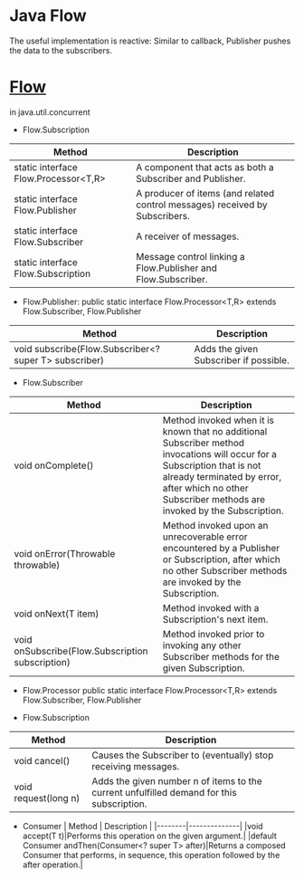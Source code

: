 # Java Flow
The useful implementation is reactive: Similar to callback, Publisher pushes the data to the subscribers.

# [Flow](https://docs.oracle.com/javase/9/docs/api/java/util/concurrent/Flow.html) 
in java.util.concurrent
- Flow.Subscription

| Method |	Description |
|--------|--------------|
|static interface Flow.Processor<T,R> | A component that acts as both a Subscriber and Publisher.|
|static interface  	Flow.Publisher<T> | A producer of items (and related control messages) received by Subscribers.|
|static interface  	Flow.Subscriber<T> | A receiver of messages.|
|static interface  	Flow.Subscription  | Message control linking a Flow.Publisher and Flow.Subscriber.|

- Flow.Publisher:  public static interface Flow.Processor<T,R> extends Flow.Subscriber<T>, Flow.Publisher<R>

| Method |	Description |
|--------|--------------|
| void subscribe(Flow.Subscriber<? super T> subscriber) | Adds the given Subscriber if possible.|
  
- Flow.Subscriber

| Method |	Description |
|--------|--------------|
|void onComplete() |Method invoked when it is known that no additional Subscriber method invocations will occur for a Subscription that is not already terminated by error, after which no other Subscriber methods are invoked by the Subscription.
|void onError(Throwable throwable) | Method invoked upon an unrecoverable error encountered by a Publisher or Subscription, after which no other Subscriber methods are invoked by the Subscription.|
|void onNext(T item) 	|Method invoked with a Subscription's next item.|
|void onSubscribe(Flow.Subscription subscription) 	| Method invoked prior to invoking any other Subscriber methods for the given Subscription.|
  
- Flow.Processor
public static interface Flow.Processor<T,R> extends Flow.Subscriber<T>, Flow.Publisher<R>
  
- Flow.Subscription

| Method |	Description |
|--------|--------------|
|void cancel() |	Causes the Subscriber to (eventually) stop receiving messages. |
|void request(long n) |	Adds the given number n of items to the current unfulfilled demand for this subscription.|

- Consumer<T>
| Method |	Description |
|--------|--------------|
|void 	accept(T t)|Performs this operation on the given argument.|
|default Consumer<T> 	andThen(Consumer<? super T> after)|Returns a composed Consumer that performs, in sequence, this operation followed by the after operation.|
